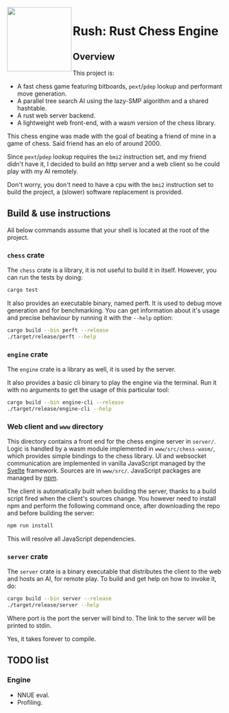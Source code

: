 <img align="left" alt="" src="logo.svg" height="150"/>

# Rush: Rust Chess Engine

## Overview

This project is:
+ A fast chess game featuring bitboards, `pext`/`pdep` lookup and performant move generation.
+ A parallel tree search AI using the lazy-SMP algorithm and a shared hashtable.
+ A rust web server backend.
+ A lightweight web front-end, with a wasm version of the chess library.

This chess engine was made with the goal of beating a friend of mine in a game of chess. Said friend has an elo of around 2000.

Since `pext`/`pdep` lookup requires the `bmi2` instruction set, and my friend didn't have it, I decided to build an http server and a web client so he could play with my AI remotely.

Don't worry, you don't need to have a cpu with the `bmi2` instruction set to build the project, a (slower) software replacement is provided.

## Build & use instructions

All below commands assume that your shell is located at the root of the project.

### `chess` crate

The `chess` crate is a library, it is not useful to build it in itself. However, you can run the tests by doing:
```bash
cargo test
```

It also provides an executable binary, named perft. It is used to debug move generation and for benchmarking. You can get information about it's usage and precise behaviour by running it with the `--help` option:
```bash
cargo build --bin perft --release
./target/release/perft --help
```

### `engine` crate

The `engine` crate is a library as well, it is used by the server.

It also provides a basic cli binary to play the engine via the terminal. Run it with no arguments to get the usage of this particular tool:
```bash
cargo build --bin engine-cli --release
./target/release/engine-cli --help
```

### Web client and `www` directory

This directory contains a front end for the chess engine server in `server/`. Logic is handled by a wasm module implemented in `www/src/chess-wasm/`, which provides simple bindings to the chess library. UI and websocket communication are implemented in vanilla JavaScript managed by the [Svelte](https://svelte.dev/) framework. Sources are in `www/src/`. JavaScript packages are managed by [npm](https://www.npmjs.com/).

The client is automatically built when building the server, thanks to a build script fired when the client's sources change. You however need to install npm and perform the following command once, after downloading the repo and before building the server:
```bash
npm run install
```
This will resolve all JavaScript dependencies.

### `server` crate

The `server` crate is a binary executable that distributes the client to the web and hosts an AI, for remote play. To build and get help on how to invoke it, do:
```bash
cargo build --bin server --release
./target/release/server --help
```
Where port is the port the server will bind to. The link to the server will be printed to stdin.

Yes, it takes forever to compile.

## TODO list

### Engine
+ NNUE eval.
+ Profiling.